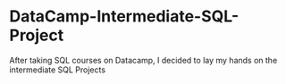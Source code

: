 # DataCamp-Intermediate-SQL-Project
After taking SQL courses on Datacamp, I decided to lay my hands on the intermediate SQL Projects

